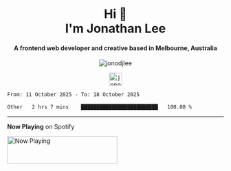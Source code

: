 <h1 align="center">Hi 👋 <br> I'm Jonathan Lee <!--<img src="https://emojis.slackmojis.com/emojis/images/1531849430/4246/blob-sunglasses.gif?1531849430" width="35"/>--></h1>
<h4 align="center">A frontend web developer and creative based in Melbourne, Australia</h4>
<!--<p align="center"><img src="https://image.flaticon.com/icons/svg/197/197507.svg" width="30"/><img src="https://image.flaticon.com/icons/svg/1452/1452385.svg" width="30"/></p>-->

<!--<p align="center"><img src="https://github.com/devicons/devicon/blob/c5378d6c2510ffa0b3e4475af95618a8048d6cf1/icons/bootstrap/bootstrap-plain.svg" alt="bootstrap" width="30" height="30"/> <img src="https://github.com/devicons/devicon/blob/c5378d6c2510ffa0b3e4475af95618a8048d6cf1/icons/css3/css3-plain-wordmark.svg" alt="css3" width="30" height="30"/> <img src="https://github.com/devicons/devicon/blob/c5378d6c2510ffa0b3e4475af95618a8048d6cf1/icons/html5/html5-plain-wordmark.svg" alt="html5" width="30" height="30"/> <img src="https://github.com/jonodjlee/icons/blob/4adbefc548a5af4c8f03b4dae981113d43fdadf7/icons/Adobe_Illustrator_CC_icon.svg" alt="illustrator" width="30" height="30"/> <img src="https://www.vectorlogo.zone/logos/invisionapp/invisionapp-icon.svg" alt="invision" width="30" height="30"/> <img src="https://github.com/devicons/devicon/blob/c5378d6c2510ffa0b3e4475af95618a8048d6cf1/icons/javascript/javascript-original.svg" alt="javascript" width="30" height="30"/> <img src="https://www.vectorlogo.zone/logos/figma/figma-icon.svg" alt="figma" width="30" height="30"/> </p>-->

<!--<p align="center"><img src="https://github-readme-stats.vercel.app/api/top-langs/?username=jonodjlee&layout=compact&hide=html" alt="jonodjlee" /></p>-->

<p align="center"><img src="https://github-readme-stats.vercel.app/api?username=jonodjlee&show_icons=true&count_private=true&include_all_commits=true&title_color=008642" alt="jonodjlee" /></p>

<p align="center">
<a href="https://linkedin.com/in/jonodjlee" target="blank"><img align="center" src="https://cdn.jsdelivr.net/npm/simple-icons@3.0.1/icons/linkedin.svg" alt="jonodjlee" height="30" width="30" /></a> <!--<a href="https://github.com/jonodjlee" target="blank"><img align="center" src="https://cdn.jsdelivr.net/npm/simple-icons@3.0.1/icons/github.svg" alt="jonodjlee" height="30" width="30" /></a>-->
</p>

<!--START_SECTION:waka-->

```txt
From: 11 October 2025 - To: 18 October 2025

Other   2 hrs 7 mins    █████████████████████████   100.00 %
```

<!--END_SECTION:waka-->

---

**Now Playing** on Spotify

<a href="https://spotify-realtime.vercel.app/now-playing?open">
    <img src="https://spotify-realtime.vercel.app/now-playing" width="256" height="64" alt="Now Playing">
</a>

<!--![Alt text](https://spotify-recently-played-jonodjlee.vercel.app/api?user=n7uyuj9of1r19y2xkrytai8p3)-->
<!--![Alt text](https://spotify-recently-played-readme.vercel.app/api?user=n7uyuj9of1r19y2xkrytai8p3)-->

<!--
**jonodjlee/jonodjlee** is a ✨ _special_ ✨ repository because its `README.md` (this file) appears on your GitHub profile.

Here are some ideas to get you started:

- 🔭 I’m currently working on ...
- 🌱 I’m currently learning ...
- 👯 I’m looking to collaborate on ...
- 🤔 I’m looking for help with ...
- 💬 Ask me about ...
- 📫 How to reach me: ...
- 😄 Pronouns: ...
- ⚡ Fun fact: ...
-->
